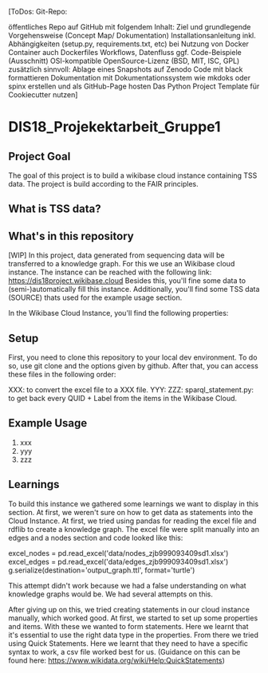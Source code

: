 [ToDos: 
Git-Repo:

öffentliches Repo auf GitHub mit folgendem Inhalt:
Ziel und grundlegende Vorgehensweise (Concept Map/ Dokumentation)
Installationsanleitung inkl. Abhängigkeiten (setup.py, requirements.txt, etc) bei Nutzung von Docker Container auch Dockerfiles
Workflows, Datenfluss
ggf. Code-Beispiele (Ausschnitt)
OSI-kompatible OpenSource-Lizenz (BSD, MIT, ISC, GPL)
zusätzlich sinnvoll:
Ablage eines Snapshots auf Zenodo
Code mit black formattieren
Dokumentation mit Dokumentationssystem wie mkdoks oder spinx erstellen und als GitHub-Page hosten
Das Python Project Template für Cookiecutter nutzen]

# DIS18_Projekektarbeit_Gruppe1

## Project Goal

The goal of this project is to build a wikibase cloud instance containing TSS data. The project is build according to the FAIR principles.

## What is TSS data? 

## What's in this repository

[WIP] In this project, data generated from sequencing data will be transferred to a knowledge graph. For this we use an Wikibase cloud instance. The instance can be reached with the following link: https://dis18project.wikibase.cloud
Besides this, you'll fine some data to (semi-)automatically fill this instance. Additionally, you'll find some TSS data (SOURCE) thats used for the example usage section. 

In the Wikibase Cloud Instance, you'll find the following properties: 


## Setup

First, you need to clone this repository to your local dev environment. To do so, use git clone and the options given by github. After that, you can access these files in the following order: 

XXX: to convert the excel file to a XXX file. 
YYY: 
ZZZ: 
sparql_statement.py: to get back every QUID + Label from the items in the Wikibase Cloud. 

## Example Usage 

1. xxx
2. yyy
3. zzz

## Learnings

To build this instance we gathered some learnings we want to display in this section. 
At first, we weren't sure on how to get data as statements into the Cloud Instance. At first, we tried using pandas for reading the excel file and rdflib to create a knowledge graph. The excel file were split manually into an edges and a nodes section and code looked like this: 

excel_nodes = pd.read_excel('data/nodes_zjb999093409sd1.xlsx')
excel_edges = pd.read_excel('data/edges_zjb999093409sd1.xlsx')
g.serialize(destination='output_graph.ttl', format='turtle')

This attempt didn't work because we had a false understanding on what knowledge graphs would be. We had several attempts on this. 

After giving up on this, we tried creating statements in our cloud instance manually, which worked good. At first, we started to set up some properties and items. With these we wanted to form statements. Here we learnt that it's essential to use the right data type in the properties. 
From there we tried using Quick Statements. Here we learnt that they need to have a specific syntax to work, a csv file worked best for us. (Guidance on this can be found here: https://www.wikidata.org/wiki/Help:QuickStatements)

